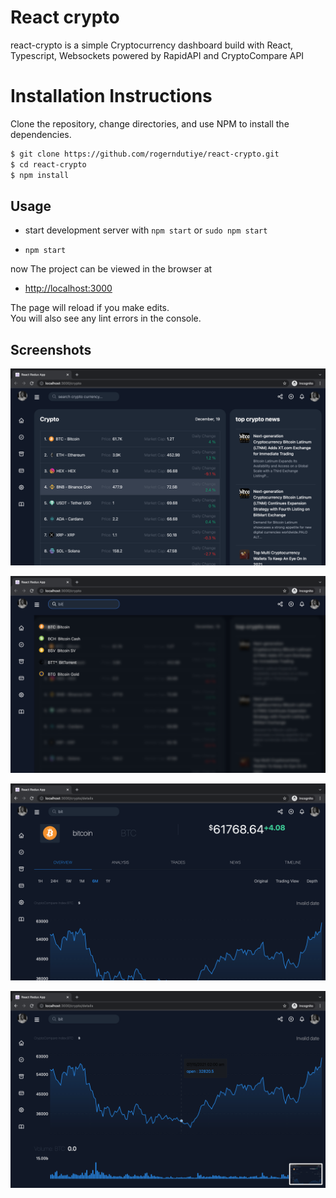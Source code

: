 # React crypto

react-crypto is a simple Cryptocurrency dashboard build with React, Typescript, Websockets powered by RapidAPI and CryptoCompare API

# Installation Instructions

Clone the repository, change directories, and use NPM to install the dependencies.

```bash
$ git clone https://github.com/rogerndutiye/react-crypto.git
$ cd react-crypto
$ npm install
```

## Usage

- start development server with `npm start` or `sudo npm start`

* `npm start`

now The project can be viewed in the browser at

- [http://localhost:3000](http://localhost:3000)

The page will reload if you make edits.\
You will also see any lint errors in the console.

## Screenshots

![screenshot #1](src/img/home.png)

![screenshot #1](src/img/search.png)

![screenshot #1](src/img/detail.png)

![screenshot #1](src/img/more.png)
